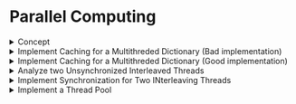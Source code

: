 # Parallel Computing

<details>
<summary> Concept </summary>

#### Benefits:
- High performance
- Better use of resources
- Fairness
- Convenience
- Fault tolerance

#### Challenges
- Starvation: Processor never gets the resource it needs
- Deadlock: Two threads tries to acquire other, thus cannot be completed
- Livelock: Processor keeps retrying an operation that always fails

#### Concepts

##### Semaphore
- Synchronization construct, maintains a set of permits
- Usage:
	- .acquire(): Waits till permit is available then takes it
	- .release(): adds the permit and notifies threads waiting on that semaphore


```cpp
class Semaphore {
public:
	Semaphore(int max_available) : max_available_(max_available), taken_(0) {}

	void Acquire() {
		unique_lock<mutex> lock(mx_);
		while (taken_ == max_available_) {
			cond_.wait(lock);
		}
		++taken_;
	}

	void Release() {
		lock_guard<mutex> lock(mx_);
		--taken_;
		cond_.notify_all();
	}

private:
	int max_available_;
	int taken_;
	mutex mx_;
	condition_variable cond_;
};
```

</details>


<details>
<summary> Implement Caching for a Multithreded Dictionary (Bad implementation) </summary>

---
- Given an input string
- Return an array of string in its dictionary that are the closest to input string

- part of online spell correction service
---

```cpp
class SpellCheckService {
public:
	static void Service(ServiceRequest& req, ServiceResponse& resp) {
		if (string w = req.ExtractWordToCheckFromRequest(); w != w_last_) {
			w_last_ = move(w);
			closest_to_last_word_ = ClosestInDictionary(w_last_);
		}

		resp.EncodeIntoResponse(closest_to_last_word_);
	}

private:
	static string w_last_;
	static vector<string> closest_to_last_word_;
};

```

---
- Critique: It has race condition (with multiple client request, cache gets messed up while processing and return wrong output)

---
</details>


<details>
<summary> Implement Caching for a Multithreded Dictionary (Good implementation) </summary>

---

---

```cpp
class SpellCheckService {
public:
	static void Service(ServiceRequest& req, ServiceResponse& resp) {
		string w = req.ExtractWordToCheckFromRequest();
		vector<string> result;
		bool found = false;
		{
			lock_guard<mutex> lock(mx);
			if (w == w_last_) {
				result = closest_to_last_word_;
				found = true;
			}
		}

		if (!found) {
		result = ClosestInDictionary(w);
		lock_guard<mutex> lock(mx);
		w_last_ = move(w);
		closest_to_last_word_ = result;
		}
		resp.EncodeIntoResponse(result);
	}

private:
	static string w_last_;
	static vector<string> closest_to_last_word_;
	static mutex mx;
}

```

---
- std::lock_quard(mx: mutex wrapper that owns the mutex for duration of a scoped block)

---
</details>


<details>
<summary> Analyze two Unsynchronized Interleaved Threads </summary>

---

---

```cpp
static int counter = 0;

void IncrementThread(int N) {
	for (int i = 0; i < N; ++i) {
		++counter;
	}
}

void TwoThreadIncrementDriver(int N) {
	thread T1(IncrementThread, N);
	thread T2(IncrementThread, N);
	T1.join();
	T2.join();

	cout << counter << endl;
}
```

---

---
</details>


<details>
<summary> Implement Synchronization for Two INterleaving Threads </summary>

---

---

```cpp
class OddEvenMonitor {
public:
	static const bool ODD_TURN = true;
	static const bool EVEN_TURN = false;

	OddEvenMonitor() : turn_(ODD_TURN) {}

	void WaitTurn(bool old_turn) {
		unique_lock<mutex> lock(mx_);
		while (turn_ != old_turn) {
			cond_.wait(lock);
		}
	}

	void ToggleTurn() {
		lock_guard<mutex> lock(mx_);
		turn_ = !turn_;
		cond_.notify_one();
	}

private:
	bool turn_;
	condition_variable cond_;
	mutex mx_;
};

void OddThread(OddEvenMonitor& monitor) {
	for (int i = 1; i <= 100; i += 2) {
		monitor.WaitTurn(OddEvenMonitor::ODD_TURN);
		cout << i << endl;
		monitor.ToggleTurn();
	}
}

void EvenThread(OddEvenMonitor& monitor) {
	for (int i = 2; i <= 100; i += 2) {
		monitor.WaitTurn(OddEvenMonitor::EVEN_TURN);
		cout << i << endl;
		monitor.ToggleTurn();
	}
}
```

---

---
</details>


<details>
<summary> Implement a Thread Pool</summary>

---

---

```cpp
// Part of HTTP server
const unsigned short SEEREVERPORT = 8080;

int main(int argc, char* argv[]) {
	asio::io_service io_service;
	tcp::acceptor acceptor(io_service, tcp::endpoint(tcp::v4(), SERVERPORT));

	while (true) {
		tcp::socket sock(io_service);
		acceptor.accept(sock);
		ProcessReq(sock);
	}

	return 0;
}

// First solution (launch a new thread per request)
int main(int argc, char* argv[]) {
	asio::io_service io_service;
	tcp::acceptor acceptor(io_service, tcp::endpoint(tcp::v4(), SERVERPORT));

	while (true) {
		shared_ptr<tcp::socket> sock(new tcp::socket(io_service));
		acceptor.accept(*sock);
		thread(ProcessReq, sock).detach();
	}

	return 0;
}

// ussing Boost's sync_bounded_queue
void ThreadFunc(QueueType& q) {
	while (true) {
		unique_ptr<tcp::socket> sock;
		q >> sock;
		ProcessReq(sock);
	}
}

const unsigned short kServerPort = 8080;
const int kNThreads = 2;

int main(int argc, char* argv[]) {
	QueueType q(kNThreads);

	for (int i = 0; i < kNThreads; ++i) {
		thread(ThreadFunc, ref(q)).detach();
	}

	asio::io_service io_service;
	tcp::acceptor acceptor(io_service, tcp::endpoint(tcp::v4(), kSErverPort));

	while (true) {
		unique_ptr<tcp::socket> sock(new tcp::socket(io_service));
		acceptor.accept(*sock);
		q << move(sock);
	}

	return 0;
}

```

---

---
</details>
